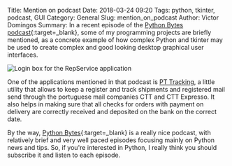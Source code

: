 Title: Mention on podcast
Date: 2018-03-24 09:20
Tags: python, tkinter, podcast, GUI
Category: General
Slug: mention_on_podcast
Author: Victor Domingos
Summary: In a recent episode of the [Python Bytes podcast](http://bit.ly/PyBytes63){:target=_blank}, some of my programming projects are briefly mentioned, as a concrete example of how complex Python and tkinter may be used to create complex and good looking desktop graphical user interfaces.

![Login box for the RepService application](images/2018/repservice_login.png)

One of the applications mentioned in that podcast is [PT Tracking](http://bit.ly/PTTracking), a little utility that allows to keep a register and track shipments and registered mail send through the portuguese mail companies CTT and CTT Expresso. It also helps in making sure that all checks for orders with payment on delivery are correctly received and deposited on the bank on the correct date.

By the way, [Python Bytes](https://pythonbytes.fm){:target=_blank} is a really nice podcast, with relatively brief and very well paced episodes focusing mainly on Python news and tips. So, if you're interested in Python, I really think you should subscribe it and listen to each episode.

